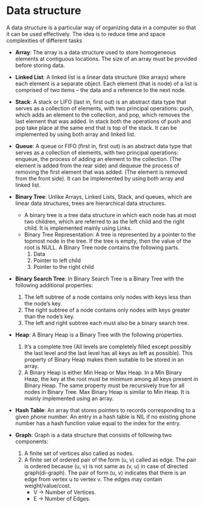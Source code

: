 # Data structure

A data structure is a particular way of organizing data in a computer so that it can be used effectively. The idea is to reduce time and space complexities of different tasks

- **Array**: The array is a data structure used to store homogeneous elements at contiguous locations. The size of an array must be provided before storing data.

- **Linked List**: A linked list is a linear data structure (like arrays) where each element is a separate object. Each element (that is node) of a list is comprised of two items – the data and a reference to the next node.

- **Stack**: A stack or LIFO (last in, first out) is an abstract data type that serves as a collection of elements, with two principal operations: push, which adds an element to the collection, and pop, which removes the last element that was added. In stack both the operations of push and pop take place at the same end that is top of the stack. It can be implemented by using both array and linked list.

- **Queue**: A queue or FIFO (first in, first out) is an abstract data type that serves as a collection of elements, with two principal operations: enqueue, the process of adding an element to the collection. (The element is added from the rear side) and dequeue the process of removing the first element that was added. (The element is removed from the front side). It can be implemented by using both array and linked list.

- **Binary Tree**: Unlike Arrays, Linked Lists, Stack, and queues, which are linear data structures, trees are hierarchical data structures. 
	- A binary tree is a tree data structure in which each node has at most two children, which are referred to as the left child and the right child. It is implemented mainly using Links. 
	- Binary Tree Representation: A tree is represented by a pointer to the topmost node in the tree. If the tree is empty, then the value of the root is NULL. A Binary Tree node contains the following parts. 
		1. Data 
		2. Pointer to left child 
		3. Pointer to the right child 

- **Binary Search Tree**: In Binary Search Tree is a Binary Tree with the following additional properties: 
	1. The left subtree of a node contains only nodes with keys less than the node’s key. 
	2. The right subtree of a node contains only nodes with keys greater than the node’s key. 
	3. The left and right subtree each must also be a binary search tree.

- **Heap**: A Binary Heap is a Binary Tree with the following properties. 
	1) It’s a complete tree (All levels are completely filled except possibly the last level and the last level has all keys as left as possible). This property of Binary Heap makes them suitable to be stored in an array. 
	2) A Binary Heap is either Min Heap or Max Heap. In a Min Binary Heap, the key at the root must be minimum among all keys present in Binary Heap. The same property must be recursively true for all nodes in Binary Tree. Max Binary Heap is similar to Min Heap. It is mainly implemented using an array. 

- **Hash Table**: An array that stores pointers to records corresponding to a given phone number. An entry in a hash table is NIL if no existing phone number has a hash function value equal to the index for the entry. 

- **Graph**: Graph is a data structure that consists of following two components:
	1. A finite set of vertices also called as nodes.
	2. A finite set of ordered pair of the form (u, v) called as edge. The pair is ordered because (u, v) is not same as (v, u) in case of directed graph(di-graph). The pair of form (u, v) indicates that there is an edge from vertex u to vertex v. The edges may contain weight/value/cost.
		- V -> Number of Vertices.
		- E -> Number of Edges.
